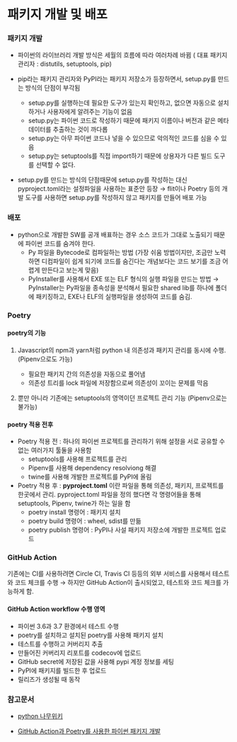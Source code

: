 # 패키지 개발 및 배포

### 패키지 개발

- 파이썬의 라이브러리 개발 방식은 세월의 흐름에 따라 여러차례 바뀜 ( 대표 패키지 관리자 : distutils, setuptools, pip)

- pip라는 패키지 관리자와 PyPI라는 패키지 저장소가 등장하면서, setup.py를 만드는 방식의 단점이 부각됨
  - setup.py를 실행하는데 필요한 도구가 있는지 확인하고, 없으면 자동으로 설치하거나 사용자에게 알려주는 기능이 없음
  - setup.py는 파이썬 코드로 작성하기 때문에 패키지 이름이나 버전과 같은 메타데이터를 추출하는 것이 까다롭
  - setup.py는 아무 파이썬 코드나 넣을 수 있으므로 악의적인 코드를 심을 수 있음
  - setup.py는 setuptools를 직접 import하기 때문에 상용자가 다른 빌드 도구를 선택할 수 없다.
- setup.py를 만드는 방식의 단점때문에 setup.py를 작성하는 대신 pyproject.toml라는 설정파일을 사용하는 표준안 등장 → flit이나 Poetry 등의 개발 도구를 사용하면 setup.py를 작성하지 않고 패키지를 만들어 배포 가능



### 배포

- python으로 개발한 SW를 공개 배표하는 경우 소스 코드가 그대로 노출되기 때문에 파이썬 코드를 숨겨야 한다.
  - Py 파일을 Bytecode로 컴파일하는 방법 (가장 쉬움 방법이지만, 조금만 노력하면 디컴파일이 쉽게 되기에 코드를 숨긴다는 개념보다는 코드 보기를 조금 어렵게 만든다고 보는게 맞음)
  - PyInstaller를 사용해서 EXE 또는 ELF 형식의 실행 파일을 만드는 방법 → PyInstaller는 Py파일을 종속성을 분석해서 필요한 shared lib를 하나에 폴더에 패키징하고, EXE나 ELF의 실행파일을 생성하여 코드를 숨김.



### Poetry

#### poetry의 기능

1. Javascript의 npm과 yarn처럼 python 내 의존성과 패키지 관리를 동시에 수행. (Pipenv으로도 가능)
   - 필요한 패키지 간의 의존성을 자동으로 풀어냄
   - 의존성 트리를 lock 파일에 저장함으로써 의존성이 꼬이는 문제를 막음

2. 뿐만 아니라 기존에는 setuptools의 영역이던 프로젝트 관리 기능 (Pipenv으로는 불가능)

#### poetry 적용 전후

- Poetry 적용 전 : 하나의 파이썬 프로젝트를 관리하기 위해 설정을 서로 공유할 수 없는 여러가지 툴둘을 사용함
  - setuptools를 사용해 프로젝트를 관리
  - Pipenv를 사용해 dependency resolviong 해결
  - twine를 사용해 개발한 프로젝트를 PyPI에 올림
- Poetry 적용 후 : **pyproject.toml** 이란 파일을 통해 의존성, 패키지, 프로젝트를 한곳에서 관리. pyproject.toml 파일을 정의 했다면 각 명령어들을 통해 setuptools, Pipenv, twine가 하는 일을 함
  - poetry install 명령어 : 패키지 설치
  - poetry build 명령어 : wheel, sdist를 만듦
  - poetry publish 명령어 : PyPI나 사설 패키지 저장소에 개발한 프로젝트 업로드



### GitHub Action

기존에는 CI를 사용하려면 Circle CI, Travis CI 등등의 외부 서비스를 사용해서 테스트와 코드 체크를 수행 → 하지만 GitHub Action이 출시되었고, 테스트와 코드 체크를 가능하게 함.

#### GitHub Action workflow 수행 영역

- 파이썬 3.6과 3.7 환경에서 테스트 수행
- poetry를 설치하고 설치된 poetry를 사용해 패키지 설치
- 테스트를 수행하고 커버리지 추출
- 만들어진 커버리지 리포트를 codecov에 업로드
- GitHub secret에 저장된 값을 사용해 pypi 계정 정보를 세팅
- PyPI에 패키지를 빌드한 후 업로드
- 릴리즈가 생성될 때 동작

### 참고문서

- [python 나무위키](https://namu.wiki/w/Python#s-3.2.1)

- [GitHub Action과 Poetry를 사용한 파이썬 패키지 개발](https://seonghyeon.dev/python-package-development-with-poetry-and-action)
